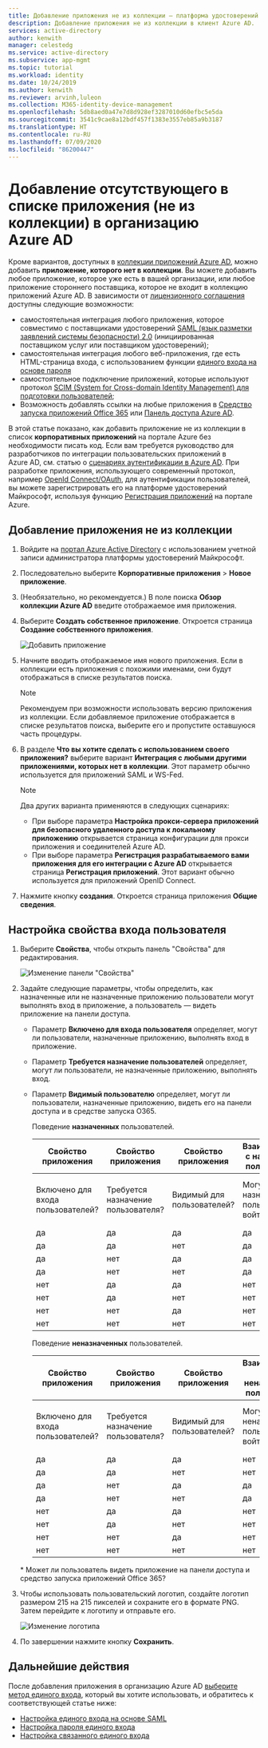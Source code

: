 ```yaml
---
title: Добавление приложения не из коллекции — платформа удостоверений Майкрософт | Документация Майкрософт
description: Добавление приложения не из коллекции в клиент Azure AD.
services: active-directory
author: kenwith
manager: celestedg
ms.service: active-directory
ms.subservice: app-mgmt
ms.topic: tutorial
ms.workload: identity
ms.date: 10/24/2019
ms.author: kenwith
ms.reviewer: arvinh,luleon
ms.collection: M365-identity-device-management
ms.openlocfilehash: 5db8aed0a47e7d8d928ef3287010d60efbc5e5da
ms.sourcegitcommit: 3541c9cae8a12bdf457f1383e3557eb85a9b3187
ms.translationtype: HT
ms.contentlocale: ru-RU
ms.lasthandoff: 07/09/2020
ms.locfileid: "86200447"
---
```

# <a name="add-an-unlisted-non-gallery-application-to-your-azure-ad-organization"></a>Добавление отсутствующего в списке приложения (не из коллекции) в организацию Azure AD

Кроме вариантов, доступных в [коллекции приложений Azure AD](https://azure.microsoft.com/documentation/articles/active-directory-saas-tutorial-list/), можно добавить **приложение, которого нет в коллекции**. Вы можете добавить любое приложение, которое уже есть в вашей организации, или любое приложение стороннего поставщика, которое не входит в коллекцию приложений Azure AD. В зависимости от [лицензионного соглашения](https://azure.microsoft.com/pricing/details/active-directory/) доступны следующие возможности:

- самостоятельная интеграция любого приложения, которое совместимо с поставщиками удостоверений [SAML (язык разметки заявлений системы безопасности) 2.0](https://wikipedia.org/wiki/SAML_2.0) (инициированная поставщиком услуг или поставщиком удостоверений);
- самостоятельная интеграция любого веб-приложения, где есть HTML-страница входа, с использованием функции [единого входа на основе пароля](what-is-single-sign-on.md#password-based-sso)
- самостоятельное подключение приложений, которые используют протокол [SCIM (System for Cross-domain Identity Management) для подготовки пользователей](../app-provisioning/use-scim-to-provision-users-and-groups.md);
- Возможность добавлять ссылки на любые приложения в [Средство запуска приложений Office 365](https://www.microsoft.com/microsoft-365/blog/2014/10/16/organize-office-365-new-app-launcher-2/) или [Панель доступа Azure AD](what-is-single-sign-on.md#linked-sign-on).

В этой статье показано, как добавить приложение не из коллекции в список **корпоративных приложений** на портале Azure без необходимости писать код. Если вам требуется руководство для разработчиков по интеграции пользовательских приложений в Azure AD, см. статью о [сценариях аутентификации в Azure AD](../develop/authentication-scenarios.md). При разработке приложения, использующего современный протокол, например [OpenId Connect/OAuth](../develop/active-directory-v2-protocols.md), для аутентификации пользователей, вы можете зарегистрировать его на платформе удостоверений Майкрософт, используя функцию [Регистрация приложений](../develop/quickstart-register-app.md) на портале Azure.

## <a name="add-a-non-gallery-application"></a>Добавление приложения не из коллекции

1. Войдите на [портал Azure Active Directory](https://aad.portal.azure.com/) с использованием учетной записи администратора платформы удостоверений Майкрософт.

2. Последовательно выберите **Корпоративные приложения** > **Новое приложение**.

3. (Необязательно, но рекомендуется.) В поле поиска **Обзор коллекции Azure AD** введите отображаемое имя приложения. 

4. Выберите **Создать собственное приложение**. Откроется страница **Создание собственного приложения**.

   ![Добавить приложение](media/add-non-gallery-app/create-your-own-application.png)

5. Начните вводить отображаемое имя нового приложения. Если в коллекции есть приложения с похожими именами, они будут отображаться в списке результатов поиска.

   > [!NOTE]
   > Рекомендуем при возможности использовать версию приложения из коллекции. Если добавляемое приложение отображается в списке результатов поиска, выберите его и пропустите оставшуюся часть процедуры.

6. В разделе **Что вы хотите сделать с использованием своего приложения?** выберите вариант **Интеграция с любыми другими приложениями, которых нет в коллекции**. Этот параметр обычно используется для приложений SAML и WS-Fed.

   > [!NOTE]
   > Два других варианта применяются в следующих сценариях:
   >* При выборе параметра **Настройка прокси-сервера приложений для безопасного удаленного доступа к локальному приложению** открывается страница конфигурации для прокси приложения и соединителей Azure AD.
   >* При выборе параметра **Регистрация разрабатываемого вами приложения для его интеграции с Azure AD** открывается страница **Регистрация приложений**. Этот вариант обычно используется для приложений OpenID Connect.

7. Нажмите кнопку **создания**. Откроется страница приложения **Общие сведения**.

## <a name="configure-user-sign-in-properties"></a>Настройка свойства входа пользователя

1. Выберите **Свойства**, чтобы открыть панель "Свойства" для редактирования.

    ![Изменение панели "Свойства"](media/add-non-gallery-app/edit-properties.png)

2. Задайте следующие параметры, чтобы определить, как назначенные или не назначенные приложению пользователи могут выполнять вход в приложение, а пользователь — видеть приложение на панели доступа.

    - Параметр **Включено для входа пользователя** определяет, могут ли пользователи, назначенные приложению, выполнять вход в приложение.
    - Параметр **Требуется назначение пользователей** определяет, могут ли пользователи, не назначенные приложению, выполнять вход.
    - Параметр **Видимый пользователю** определяет, могут ли пользователи, назначенные приложению, видеть его на панели доступа и в средстве запуска O365.

      Поведение **назначенных** пользователей.

       | Свойство приложения | Свойство приложения | Свойство приложения | Взаимодействие с назначенным пользователем | Взаимодействие с назначенным пользователем |
       |---|---|---|---|---|
       | Включено для входа пользователей? | Требуется назначение пользователя? | Видимый для пользователей? | Могут ли назначенные пользователи войти? | Могут ли назначенные пользователи видеть приложение?* |
       | да | да | да | да | да  |
       | да | да | нет  | да | нет   |
       | да | нет  | да | да | да  |
       | да | нет  | нет  | да | нет   |
       | нет  | да | да | нет  | нет   |
       | нет  | да | нет  | нет  | нет   |
       | нет  | нет  | да | нет  | нет   |
       | нет  | нет  | нет  | нет  | нет   |

      Поведение **неназначенных** пользователей.

       | Свойство приложения | Свойство приложения | Свойство приложения | Взаимодействие с неназначенным пользователем | Взаимодействие с неназначенным пользователем |
       |---|---|---|---|---|
       | Включено для входа пользователей? | Требуется назначение пользователя? | Видимый для пользователей? | Могут ли неназначенные пользователи войти? | Могут ли неназначенные пользователи видеть приложение?* |
       | да | да | да | нет  | нет   |
       | да | да | нет  | нет  | нет   |
       | да | нет  | да | да | нет   |
       | да | нет  | нет  | да | нет   |
       | нет  | да | да | нет  | нет   |
       | нет  | да | нет  | нет  | нет   |
       | нет  | нет  | да | нет  | нет   |
       | нет  | нет  | нет  | нет  | нет   |

     \* Может ли пользователь видеть приложение на панели доступа и средство запуска приложений Office 365?

3. Чтобы использовать пользовательский логотип, создайте логотип размером 215 на 215 пикселей и сохраните его в формате PNG. Затем перейдите к логотипу и отправьте его.

    ![Изменение логотипа](media/add-non-gallery-app/change-logo.png)

4. По завершении нажмите кнопку **Сохранить**.

## <a name="next-steps"></a>Дальнейшие действия

После добавления приложения в организацию Azure AD [выберите метод единого входа](what-is-single-sign-on.md#choosing-a-single-sign-on-method), который вы хотите использовать, и обратитесь к соответствующей статье ниже:

- [Настройка единого входа на основе SAML](configure-single-sign-on-non-gallery-applications.md)
- [Настройка пароля единого входа](configure-password-single-sign-on-non-gallery-applications.md)
- [Настройка связанного единого входа](configure-linked-sign-on.md)
